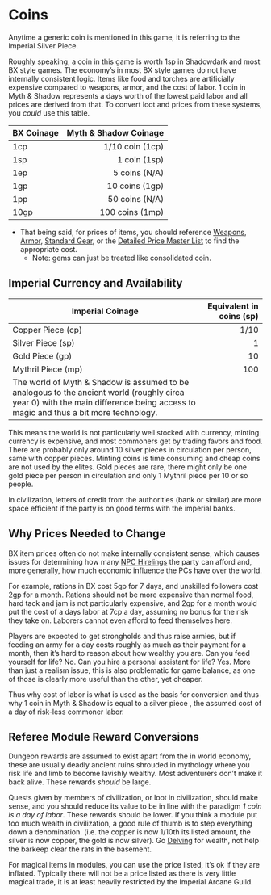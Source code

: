 # Coins

Anytime a generic coin is mentioned in this game, it is referring to the Imperial Silver Piece.

Roughly speaking, a coin in this game is worth 1sp in Shadowdark and most BX style games. The economy’s in most BX style games do not have internally consistent logic. Items like food and torches are artificially expensive compared to weapons, armor, and the cost of labor. 1 coin in Myth & Shadow represents a days worth of the lowest paid labor and all prices are derived from that. To convert loot and prices from these systems, you *could* use this table.

|BX Coinage|Myth & Shadow Coinage|
|----------|--------------------:|
|1cp|1/10 coin (1cp)|
|1sp|1 coin (1sp)|
|1ep|5 coins (N/A)|
|1gp|10 coins (1gp)|
|1pp|50 coins (N/A)|
|10gp|100 coins (1mp)|

* That being said, for prices of items, you should reference [Weapons](../Items/Equipment/Weapons.md), [Armor](../Items/Equipment/Armor.md), [Standard Gear](../Items/Equipment/Standard%20Gear.md), or the [Detailed Price Master List](Detailed%20Prices/Detailed%20Price%20Master%20List.md) to find the appropriate cost. 
  * Note: gems can just be treated like consolidated coin.

## Imperial Currency and Availability

|Imperial Coinage|Equivalent in coins (sp)|
|----------------|-----------------------:|
|Copper Piece (cp)|1/10|
|Silver Piece (sp)|1|
|Gold Piece (gp)|10|
|Mythril Piece (mp)|100|
|The world of Myth & Shadow is assumed to be analogous to the ancient world (roughly circa year 0) with the main difference being access to magic and thus a bit more technology.||

This means the world is not particularly well stocked with currency, minting currency is expensive, and most commoners get by trading favors and food. There are probably only around 10 silver pieces in circulation per person, same with copper pieces. Minting coins is time consuming and cheap coins are not used by the elites. Gold pieces are rare, there might only be one gold piece per person in circulation and only 1 Mythril piece per 10 or so people.

In civilization, letters of credit from the authorities (bank or similar) are more space efficient if the party is on good terms with the imperial banks.

## Why Prices Needed to Change

BX item prices often do not make internally consistent sense, which causes issues for determining how many [NPC Hirelings](../Social%20Systems/NPC%20Hirelings.md) the party can afford and, more generally, how much economic influence the PCs have over the world. 

For example, rations in BX cost 5gp for 7 days, and unskilled followers cost 2gp for a month. Rations should not be more expensive than normal food, hard tack and jam is not particularly expensive, and 2gp for a month would put the cost of a days labor at 7cp a day, assuming no bonus for the risk they take on. Laborers cannot even afford to feed themselves here. 

Players are expected to get strongholds and thus raise armies, but if feeding an army for a day costs roughly as much as their payment for a month, then it’s hard to reason about how wealthy you are. Can you feed yourself for life? No. Can you hire a personal assistant for life? Yes. More than just a realism issue, this is also problematic for game balance, as one of those is clearly more useful than the other, yet cheaper.

Thus why cost of labor is what is used as the basis for conversion and thus why 1 coin in Myth & Shadow is equal to a silver piece , the assumed cost of a day of risk-less commoner labor. 

## Referee Module Reward Conversions

Dungeon rewards are assumed to exist apart from the in world economy, these are usually deadly ancient ruins shrouded in mythology where you risk life and limb to become lavishly wealthy. Most adventurers don’t make it back alive. These rewards *should* be large.

Quests given by members of civilization, or loot in civilization, should make sense, and you should reduce its value to be in line with the paradigm *1 coin is a day of labor*. These rewards should be lower. If you think a module put too much wealth in civilization, a good rule of thumb is to step everything down a denomination. (i.e. the copper is now 1/10th its listed amount, the silver is now copper, the gold is now silver).
Go [Delving](../Game%20Procedures/Delving.md) for wealth, not help the barkeep clear the rats in the basement.

For magical items in modules, you can use the price listed, it’s ok if they are inflated. Typically there will not be a price listed as there is very little magical trade, it is at least heavily restricted by the Imperial Arcane Guild.
